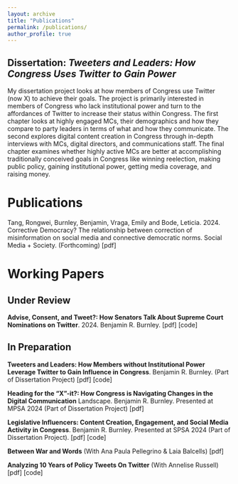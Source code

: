```yaml
---
layout: archive
title: "Publications"
permalink: /publications/
author_profile: true
---
```


## Dissertation: *Tweeters and Leaders: How Congress Uses Twitter to Gain Power*
My dissertation project looks at how members of Congress use Twitter (now X) to achieve their goals. The project is primarily interested in members of Congress who lack institutional power and turn to the affordances of Twitter to increase their status within Congress. The first chapter looks at highly engaged MCs, their demographics and how they compare to party leaders in terms of what and how they communicate. The second explores digital content creation in Congress through in-depth interviews with MCs, digital directors, and communications staff. The final chapter examines whether highly active MCs are better at accomplishing traditionally conceived goals in Congress like winning reelection, making public policy, gaining institutional power, getting media coverage, and raising money. 

# Publications

Tang, Rongwei, Burnley, Benjamin, Vraga, Emily and Bode, Leticia. 2024. Corrective Democracy? The
relationship between correction of misinformation on social media and connective democratic norms.
Social Media + Society. (Forthcoming) [pdf]

# Working Papers 

## Under Review
**Advise, Consent, and Tweet?: How Senators Talk About Supreme Court Nominations on Twitter**. 2024.
Benjamin R. Burnley. [pdf] [code]


## In Preparation
**Tweeters and Leaders: How Members without Institutional Power Leverage Twitter to Gain Influence in Congress**. 
Benjamin R. Burnley. (Part of Dissertation Project) [pdf] [code]

**Heading for the “X”-it?: How Congress is Navigating Changes in the Digital Communication**
Landscape. Benjamin R. Burnley. Presented at MPSA 2024 (Part of Dissertation Project) [pdf]

**Legislative Influencers: Content Creation, Engagement, and Social Media Activity in Congress**. 
Benjamin R. Burnley. Presented at SPSA 2024 (Part of Dissertation Project). [pdf] [code]

**Between War and Words** (With Ana Paula Pellegrino & Laia Balcells) [pdf]

**Analyzing 10 Years of Policy Tweets On Twitter** (With Annelise Russell) [pdf] [code]

